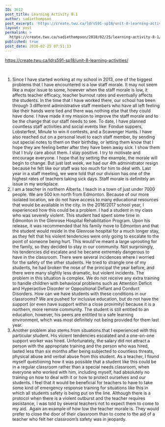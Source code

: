 ```yaml
---
ID: 3612
post_title: Learning Activity 8.1
author: sadiethompson
post_excerpt: 'https://create.twu.ca/ldrs591-sp18/unit-8-learning-activities/ &nbsp; Since I have started working at my school in 2013, one of the biggest problems that I have encountered is a low staff morale. It may not seem like a major issue to some, however when the staff morale is low, it affects teacher efficacy, teacher burnout rates and eventually affects the students. &hellip; <p><a href="https://create.twu.ca/sadiethompson/2018/02/25/learning-activity-8-1/">Continue reading<span> "Learning Activity 8.1"</span></a></p>'
layout: post
permalink: >
  https://create.twu.ca/sadiethompson/2018/02/25/learning-activity-8-1/
published: true
post_date: 2018-02-25 07:51:13
---
```

<span style="font-weight: 400">https://create.twu.ca/ldrs591-sp18/unit-8-learning-activities/</span>

&nbsp;

<ol>
<li style="font-weight: 400"><span style="font-weight: 400">Since I have started working at my school in 2013, one of the biggest problems that I have encountered is a low staff morale. It may not seem like a major issue to some, however when the staff morale is low, it affects teacher efficacy, teacher burnout rates and eventually affects the students. In the time that I have worked there, our school has been through 3 different administrative staff members who have all left feeling like their hands were tied and there was nothing else that they could have done. I have made it my mission to improve the staff morale and to be the change that our staff needs to see. To date, I have planned countless staff activities and social events like: Fondue suppers, Lobsterfest, Minute to win it contests, and a Scavenger Hunts. I have also reached out on a personal level to each staff member, by sending out special notes to them on their birthday, or letting them know that I hope they are feeling better after they have been away sick. I show them that I truly care about them. I stay positive. I try to motivate and encourage everyone. I hope that by setting the example, the morale will begin to change. But just last week, we had our 4th administrator resign because he felt like our staff was too much for him to deal with. Last year in a staff meeting, we were told that our division has one of the highest rates of teachers taking sick days. Staff morale is definitely an issue in my workplace.</span></li>
<li style="font-weight: 400"><span style="font-weight: 400">I am a teacher in northern Alberta. I teach in a town of just under 7000 people. We are 500 km north from Edmonton. Because of our more isolated location, we do not have access to many educational resources that would be available in the city. In the 2016/2017 school year, I experienced how this could be a problem. I had a student in my class who was severely violent. This student had spent some time in Edmonton in the Glenrose Hospital Rehabilitation Program. Upon his release, it was recommended that his family move to Edmonton and that the student would reside in the Glenrose hospital for a much longer stay, as they felt that his violent tendencies were only going to escalate to the point of someone being hurt. This would’ve meant a large uprooting for the family, so they decided to stay in our community. Not surprisingly, his tendencies did escalate and he became extremely dangerous to have in the classroom. There were several incidences where I worried for the safety of the other students. He tried to strangle one of my students, he had broken the nose of the principal the year before, and there were many slightly less dramatic, but violent incidents. The problem in this situation is complex. We do not receive any extra training to handle children with behavioral problems such as Attention Deficit and Hyperactive Disorder or Oppositional Defiant and Conduct Disorders. How can we have students with these conditions in our classrooms? We are pushed for inclusive education, but do not have the support (or even have support within a close proximity) because it is a northern, more remote community. The student is still entitled to an education, however, his peers are entitled to a safe learning environment, which was most definitely not being provided for them last year. </span></li>
<li style="font-weight: 400"><span style="font-weight: 400">Another problem also stems from situations that I experienced with this particular student. His violent tendencies escalated and a one-on-one support worker was hired. Unfortunately, the salary did not attract a person with the appropriate training and the person who was hired, lasted less than six months after being subjected to countless threats, physical abuse and verbal abuse from this student. As a teacher, I found myself questioning how it was possible that a student like this</span> <span style="font-weight: 400">could be in a regular classroom rather than a special needs classroom, </span><span style="font-weight: 400">when everyone who worked with him, including myself, had absolutely no training on how to deal with it or how to protect ourselves and our students. I feel that it would be beneficial for teachers to have to take some kind of emergency response training for situations like this in which all students safety is being put on the line. Although there is a protocol when there is a violent outburst and the teacher requires assistance, I was told by several teachers not to expect them to come to my aid.  Again an example of how low the teacher morale is. They would prefer to close the door of their classroom than to come to the aid of a teacher who felt her classroom’s safety was in jeopardy.  </span></li>
</ol>